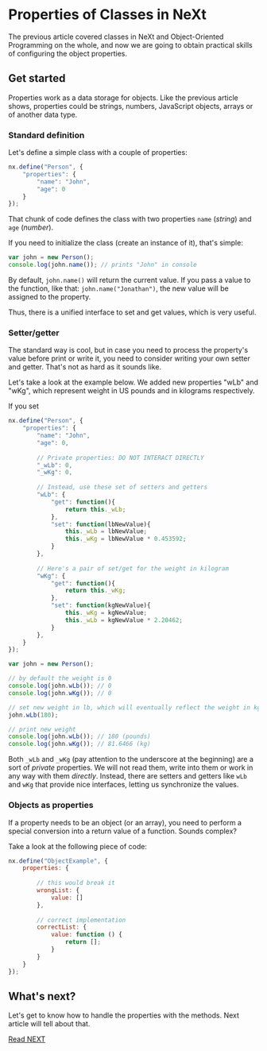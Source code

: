 # Properties of Classes in NeXt
The previous article covered classes in NeXt and Object-Oriented Programming on the whole, and now we are going to obtain practical skills of configuring the object properties.

## Get started
Properties work as a data storage for objects. Like the previous article shows, properties could be strings, numbers, JavaScript objects, arrays or of another data type.

### Standard definition
Let's define a simple class with a couple of properties:

```JavaScript
nx.define("Person", {
	"properties": {
		"name": "John",
		"age": 0
	}
});
```

That chunk of code defines the class with two properties ```name``` (*string*) and ```age``` (*number*).

If you need to initialize the class (create an instance of it), that's simple:

```JavaScript
var john = new Person();
console.log(john.name()); // prints "John" in console
```
By default, ```john.name()``` will return the current value. If you pass a value to the function, like that: ```john.name("Jonathan")```, the new value will be assigned to the property.

Thus, there is a unified interface to set and get values, which is very useful.

### Setter/getter
The standard way is cool, but in case you need to process the property's value before print or write it, you need to consider writing your own setter and getter. That's not as hard as it sounds like.

Let's take a look at the example below. We added new properties "wLb" and "wKg", which represent weight in US pounds and in kilograms respectively. 

If you set 

```JavaScript
nx.define("Person", {
	"properties": {
		"name": "John",
		"age": 0,
		
		// Private properties: DO NOT INTERACT DIRECTLY
		"_wLb": 0,
		"_wKg": 0,
		
		// Instead, use these set of setters and getters
		"wLb": {
			"get": function(){
				return this._wLb;
			},
			"set": function(lbNewValue){
				this._wLb = lbNewValue;
				this._wKg = lbNewValue * 0.453592;
			}
		},
		
		// Here's a pair of set/get for the weight in kilogram
		"wKg": {
			"get": function(){
				return this._wKg;
			},
			"set": function(kgNewValue){
				this._wKg = kgNewValue;
				this._wLb = kgNewValue * 2.20462;
			}
		},
	}
});

var john = new Person();

// by default the weight is 0
console.log(john.wLb()); // 0
console.log(john.wKg()); // 0

// set new weight in lb, which will eventually reflect the weight in kg
john.wLb(180);

// print new weight
console.log(john.wLb()); // 180 (pounds)
console.log(john.wKg()); // 81.6466 (kg)
```

Both ```_wLb``` and ```_wKg``` (pay attention to the underscore at the beginning) are a sort of *private* properties. We will not read them, write into them or work in any way with them *directly*. Instead, there are setters and getters like ```wLb``` and ```wKg``` that provide nice interfaces, letting us synchronize the values.

### Objects as properties
If a property needs to be an object (or an array), you need to perform a special conversion into a return value of a function. Sounds complex?

Take a look at the following piece of code:

```JavaScript
nx.define("ObjectExample", {
	properties: {
	
		// this would break it
		wrongList: {
			value: []
		},
		
		// correct implementation
		correctList: {
			value: function () {
				return [];
			}
		}
	}
});
```
 

## What's next?
Let's get to know how to handle the properties with the methods. Next article will tell about that.

[Read NEXT](tutorial-004-1.md)